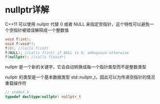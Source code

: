 # nullptr详解

C++11 可以使用 nullptr 代替 0 或者 NULL 来指定空指针，这个特性可以避免一个空指针被错误解释成一个整数值
```C++
void f(int);
void f(void*);
f(0); //calls f(int)
f(NULL); //calls f(int) if NULL is 0, ambuguous otherwise
f(nullptr); //calls f(void*)
```

nullptr 是一个新的关键字，它会自动转换成每一个指针类型而不是整数类型

nullptr 的类型是一个基本数据类型 std::nullptr_t，因此可以为传递空指针的情况重载操作符

```C++
// stddef.h
typedef decltype(nullptr) nullptr_t
```
